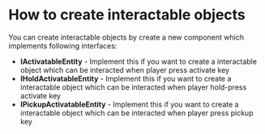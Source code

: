 # How to create interactable objects
You can create interactable objects by create a new component which implements following interfaces:

- **IActivatableEntity** - Implement this if you want to create a interactable object which can be interacted when player press activate key
- **IHoldActivatableEntity** - Implement this if you want to create a interactable object which can be interacted when player hold-press activate key
- **IPickupActivatableEntity** - Implement this if you want to create a interactable object which can be interacted when player press pickup key
<!--stackedit_data:
eyJoaXN0b3J5IjpbLTM5ODM0OTE2OV19
-->